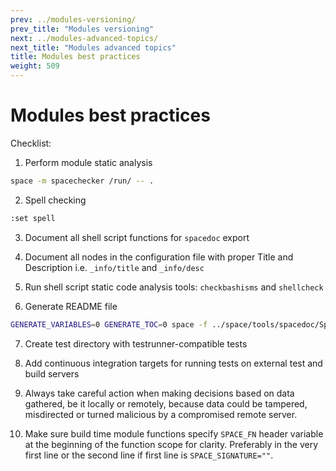 ```yaml
---
prev: ../modules-versioning/
prev_title: "Modules versioning"
next: ../modules-advanced-topics/
next_title: "Modules advanced topics"
title: Modules best practices
weight: 509
---
```


# Modules best practices


Checklist:  

1. Perform module static analysis  
```sh
space -m spacechecker /run/ -- .
```

2. Spell checking  
```sh
:set spell
```

3. Document all shell script functions for `spacedoc` export

4. Document all nodes in the configuration file with proper Title and Description i.e. `_info/title` and `_info/desc`

5. Run shell script static code analysis tools: `checkbashisms` and `shellcheck`

6. Generate README file  
```sh
GENERATE_VARIABLES=0 GENERATE_TOC=0 space -f ../space/tools/spacedoc/Spacefile.yaml /module/ -- Spacefile.sh
```

7. Create test directory with testrunner-compatible tests

8. Add continuous integration targets for running tests on external test and build servers

9. Always take careful action when making decisions based on data gathered, be it locally or remotely, because data could be tampered, misdirected or turned malicious by a compromised remote server.

10. Make sure build time module functions specify `SPACE_FN` header variable at the beginning of the function scope for clarity. Preferably in the very first line or the second line if first line is `SPACE_SIGNATURE=""`.
